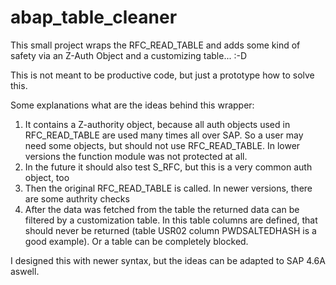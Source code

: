 # abap_table_cleaner

This small project wraps the RFC_READ_TABLE and adds some kind of safety via an Z-Auth Object and a customizing table... :-D

This is not meant to be productive code, but just a prototype how to solve this.

Some explanations what are the ideas behind this wrapper:
1) It contains a Z-authority object, because all auth objects used in RFC_READ_TABLE are used many times all over SAP. So a user may need some objects, but should not use RFC_READ_TABLE. In lower versions the function module was not protected at all.
2) In the future it should also test S_RFC, but this is a very common auth object, too
3) Then the original RFC_READ_TABLE is called. In newer versions, there are some authrity checks
4) After the data was fetched from the table the returned data can be filtered by a customization table. In this table columns are defined, that should never be returned (table USR02 column PWDSALTEDHASH is a good example). Or a table can be completely blocked.

I designed this with newer syntax, but the ideas can be adapted to SAP 4.6A aswell.
